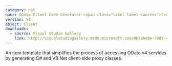 ```yaml
---
category: net
name: OData Client Code Generator <span class="label label-success">featured</span>
version: V4
object: Client
downloads:
  - source: Visual Studio Gallery
    link: http://visualstudiogallery.msdn.microsoft.com/9b786c0e-79d1-4a50-89a5-125e57475937
---
```

An item template that simplifies the process of accessing OData v4 services by generating C# and VB.Net client-side proxy classes.
